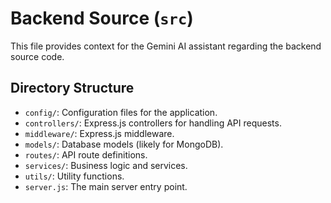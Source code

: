 # Backend Source (`src`)

This file provides context for the Gemini AI assistant regarding the backend source code.

## Directory Structure

*   `config/`: Configuration files for the application.
*   `controllers/`: Express.js controllers for handling API requests.
*   `middleware/`: Express.js middleware.
*   `models/`: Database models (likely for MongoDB).
*   `routes/`: API route definitions.
*   `services/`: Business logic and services.
*   `utils/`: Utility functions.
*   `server.js`: The main server entry point.
